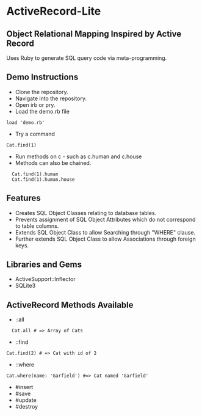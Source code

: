 # ActiveRecord-Lite

## Object Relational Mapping Inspired by Active Record

Uses Ruby to generate SQL query code via meta-programming.

## Demo Instructions

- Clone the repository.
- Navigate into the repository.
- Open irb or pry.
- Load the demo.rb file
```
load 'demo.rb'
```
- Try a command
```
Cat.find(1)
```
- Run methods on c - such as c.human and c.house
- Methods can also be chained.
```
  Cat.find(1).human
  Cat.find(1).human.house
```

##  Features

- Creates SQL Object Classes relating to database tables.
- Prevents assignment of SQL Object Attributes which do not correspond to table columns.
- Extends SQL Object Class to allow Searching through "WHERE" clause.
- Further extends SQL Object Class to allow Associations through foreign keys.

## Libraries and Gems
- ActiveSupport::Inflector
- SQLite3

## ActiveRecord Methods Available
- ::all
```
  Cat.all # => Array of Cats
```
- ::find
```
Cat.find(2) # => Cat with id of 2
```
- ::where
```
Cat.where(name: 'Garfield') #=> Cat named 'Garfield'
```
- #insert
- #save
- #update
- #destroy
